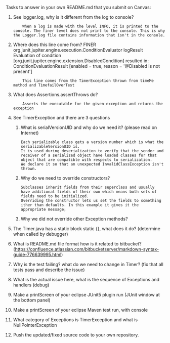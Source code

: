 Tasks to answer in your own README.md that you submit on Canvas:

1.  See logger.log, why is it different from the log to console?
			
			When a log is made with the level INFO, it is printed to the console. The finer level does not print to the console. This is why the Logger.log file contains information that isn't in the console.
			
			
1.  Where does this line come from? FINER org.junit.jupiter.engine.execution.ConditionEvaluator logResult Evaluation of condition [org.junit.jupiter.engine.extension.DisabledCondition] resulted in: ConditionEvaluationResult [enabled = true, reason = '@Disabled is not present']

			This line comes from the TimerException thrown from timeMe method and TimefailOverTest

1.  What does Assertions.assertThrows do?

			Asserts the executable for the given exception and returns the exception

1.  See TimerException and there are 3 questions
    1.  What is serialVersionUID and why do we need it? (please read on Internet)
	
			Each serializable class gets a version number which is what the serializableVersionUID is. 
			It is used during deserialization to verify that the sender and receiver of a serialized object have loaded classes for that object that are compatible with respects to serialization.
			We declare it so that an unexpected InvalidClassException isn't thrown.
	
    2.  Why do we need to override constructors?
	
			Subclasses inherit fields from their superclass and usually have additional fields of their own which means both sets of fields need to be initialized.
			Overriding the constructor lets us set the fields to something ither than defaults. In this example it gives it the appropriate message;
	
    3.  Why we did not override other Exception methods?	
	
			
	
	
1.  The Timer.java has a static block static {}, what does it do? (determine when called by debugger)
1.  What is README.md file format how is it related to bitbucket? (https://confluence.atlassian.com/bitbucketserver/markdown-syntax-guide-776639995.html)
1.  Why is the test failing? what do we need to change in Timer? (fix that all tests pass and describe the issue)
1.  What is the actual issue here, what is the sequence of Exceptions and handlers (debug)
1.  Make a printScreen of your eclipse JUnit5 plugin run (JUnit window at the bottom panel) 
1.  Make a printScreen of your eclipse Maven test run, with console
1.  What category of Exceptions is TimerException and what is NullPointerException
1.  Push the updated/fixed source code to your own repository.
